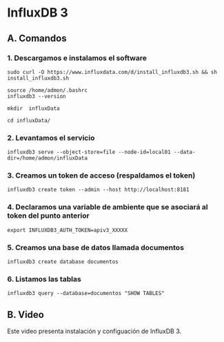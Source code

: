 # InfluxDB 3

## A. Comandos 

### 1. Descargamos e instalamos el software
    sudo curl -O https://www.influxdata.com/d/install_influxdb3.sh && sh install_influxdb3.sh
  
    source /home/admon/.bashrc
    influxdb3 --version
  
    mkdir  influxData
  
    cd influxData/


### 2. Levantamos el servicio
    influxdb3 serve --object-store=file --node-id=local01 --data-dir=/home/admon/influxData

### 3. Creamos un token de acceso (respaldamos el token)
    influxdb3 create token --admin --host http://localhost:8181

### 4. Declaramos una variable de ambiente que se asociará al token del punto anterior
    export INFLUXDB3_AUTH_TOKEN=apiv3_XXXXX

### 5. Creamos una base de datos llamada documentos
    influxdb3 create database documentos

### 6. Listamos las tablas
    influxdb3 query --database=documentos "SHOW TABLES"

## B. Video
Este video presenta instalación y configuación de InfluxDB 3.


